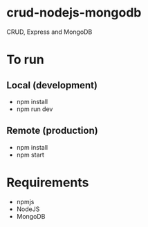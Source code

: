 # crud-nodejs-mongodb
CRUD, Express and MongoDB

# To run
## Local (development)
* npm install
* npm run dev

## Remote (production)
* npm install
* npm start

# Requirements
* npmjs
* NodeJS
* MongoDB